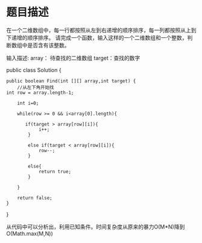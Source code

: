 题目描述
===================================
在一个二维数组中，每一行都按照从左到右递增的顺序排序，每一列都按照从上到下递增的顺序排序。
请完成一个函数，输入这样的一个二维数组和一个整数，判断数组中是否含有该整数。 

输入描述:
array： 待查找的二维数组
target：查找的数字

public class Solution {

    public boolean Find(int [][] array,int target) {
        //从左下角开始找
	int row = array.length-1;
	
        int i=0;
        
        while(row >= 0 && i<array[0].length){
        
           if(target > array[row][i]){
                i++;
            }
            
            else if(target < array[row][i]){
                row--;
            }
            
            else{
                return true;
            }
            
        }
        
     	return false;
    }
}

从代码中可以分析出，利用已知条件。时间复杂度从原来的暴力O(M*N)降到O(Math.max(M,N))

